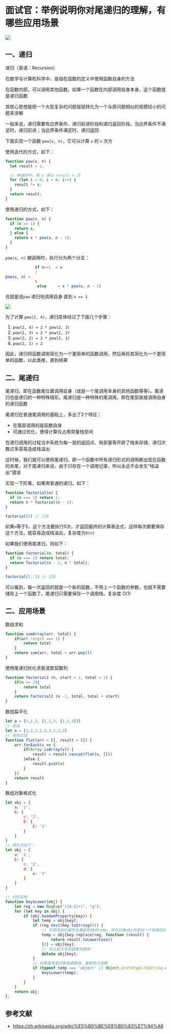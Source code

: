 # 面试官：举例说明你对尾递归的理解，有哪些应用场景

 ![](../sImgs/74db8fe0-815d-11eb-85f6-6fac77c0c9b3.png)

## 一、递归

递归（英语：Recursion）

在数学与计算机科学中，是指在函数的定义中使用函数自身的方法

在函数内部，可以调用其他函数。如果一个函数在内部调用自身本身，这个函数就是递归函数

其核心思想是把一个大型复杂的问题层层转化为一个与原问题相似的规模较小的问题来求解

一般来说，递归需要有边界条件、递归前进阶段和递归返回阶段。当边界条件不满足时，递归前进；当边界条件满足时，递归返回

下面实现一个函数 `pow(x, n)`，它可以计算 `x` 的 `n` 次方

使用迭代的方式，如下：

```js
function pow(x, n) {
  let result = 1;

  // 再循环中，用 x 乘以 result n 次
  for (let i = 0; i < n; i++) {
    result *= x;
  }
  return result;
}
```

使用递归的方式，如下：

```js
function pow(x, n) {
  if (n == 1) {
    return x;
  } else {
    return x * pow(x, n - 1);
  }
}
```

`pow(x, n)` 被调用时，执行分为两个分支：

```js
             if n==1  = x
             /
pow(x, n) =
             \
              else     = x * pow(x, n - 1)
```

也就是说`pow` 递归地调用自身 直到 `n == 1`

 ![](../sImgs/8002c960-815d-11eb-ab90-d9ae814b240d.png)

为了计算 `pow(2, 4)`，递归变体经过了下面几个步骤：

1. `pow(2, 4) = 2 * pow(2, 3)`
2. `pow(2, 3) = 2 * pow(2, 2)`
3. `pow(2, 2) = 2 * pow(2, 1)`
4. `pow(2, 1) = 2`

因此，递归将函数调用简化为一个更简单的函数调用，然后再将其简化为一个更简单的函数，以此类推，直到结果



## 二、尾递归

尾递归，即在函数尾位置调用自身（或是一个尾调用本身的其他函数等等）。尾递归也是递归的一种特殊情形。尾递归是一种特殊的尾调用，即在尾部直接调用自身的递归函数

尾递归在普通尾调用的基础上，多出了2个特征：

- 在尾部调用的是函数自身
- 可通过优化，使得计算仅占用常量栈空间

在递归调用的过程当中系统为每一层的返回点、局部量等开辟了栈来存储，递归次数过多容易造成栈溢出

这时候，我们就可以使用尾递归，即一个函数中所有递归形式的调用都出现在函数的末尾，对于尾递归来说，由于只存在一个调用记录，所以永远不会发生"栈溢出"错误

实现一下阶乘，如果用普通的递归，如下：

```js
function factorial(n) {
  if (n === 1) return 1;
  return n * factorial(n - 1);
}

factorial(5) // 120
```

如果`n`等于5，这个方法要执行5次，才返回最终的计算表达式，这样每次都要保存这个方法，就容易造成栈溢出，复杂度为`O(n)`

如果我们使用尾递归，则如下：

```js
function factorial(n, total) {
  if (n === 1) return total;
  return factorial(n - 1, n * total);
}

factorial(5, 1) // 120
```

可以看到，每一次返回的就是一个新的函数，不带上一个函数的参数，也就不需要储存上一个函数了。尾递归只需要保存一个调用栈，复杂度 O(1)



## 二、应用场景

数组求和

```js
function sumArray(arr, total) {
    if(arr.length === 1) {
        return total
    }
    return sum(arr, total + arr.pop())
}
```

使用尾递归优化求斐波那契数列

```js
function factorial2 (n, start = 1, total = 1) {
    if(n <= 2){
        return total
    }
    return factorial2 (n -1, total, total + start)
}
```

数组扁平化

```js
let a = [1,2,3, [1,2,3, [1,2,3]]]
// 变成
let a = [1,2,3,1,2,3,1,2,3]
// 具体实现
function flat(arr = [], result = []) {
    arr.forEach(v => {
        if(Array.isArray(v)) {
            result = result.concat(flat(v, []))
        }else {
            result.push(v)
        }
    })
    return result
}
```

数组对象格式化

```js
let obj = {
    a: '1',
    b: {
        c: '2',
        D: {
            E: '3'
        }
    }
}
// 转化为如下：
let obj = {
    a: '1',
    b: {
        c: '2',
        d: {
            e: '3'
        }
    }
}

// 代码实现
function keysLower(obj) {
    let reg = new RegExp("([A-Z]+)", "g");
    for (let key in obj) {
        if (obj.hasOwnProperty(key)) {
            let temp = obj[key];
            if (reg.test(key.toString())) {
                // 将修改后的属性名重新赋值给temp，并在对象obj内添加一个转换后的属性
                temp = obj[key.replace(reg, function (result) {
                    return result.toLowerCase()
                })] = obj[key];
                // 将之前大写的键属性删除
                delete obj[key];
            }
            // 如果属性是对象或者数组，重新执行函数
            if (typeof temp === 'object' || Object.prototype.toString.call(temp) === '[object Array]') {
                keysLower(temp);
            }
        }
    }
    return obj;
};
```



## 参考文献

- https://zh.wikipedia.org/wiki/%E5%B0%BE%E8%B0%83%E7%94%A8
